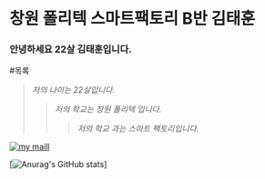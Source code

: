 # 창원 폴리텍 스마트팩토리 B반 김태훈

### 안녕하세요 22살 김태훈입니다.


#목록
>_저의 나이는 22살입니다._
> > _저의 학교는 창원 폴리텍 입니다._
> > > _저의 학교 과는 스마트 팩토리입니다._


[![my maill](https://cafeptthumb-phinf.pstatic.net/MjAyMDAzMTRfNTQg/MDAxNTg0MTY2NTc4OTcw.Fkaxp0daNH5cE8bdpNFl-uXz6n1gllVfj0XVUxtWX_4g.NQ08qTHNvyk2jB6hxXP9_nyYGXozISb9vowOKrPFNkkg.JPEG/%EB%84%A4%EC%9D%B4%EB%B2%84%EB%A9%94%EC%9D%BC.jpg?type=w800)](xogns814@naver.com)


[![Anurag's GitHub stats](https://github-readme-stats.vercel.app/api?username=Taehoon20)]





